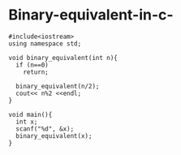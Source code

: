 # Binary-equivalent-in-c-

    #include<iostream>
    using namespace std;

    void binary_equivalent(int n){
      if (n==0)
        return;

      binary_equivalent(n/2);
      cout<< n%2 <<endl; 
    }

    void main(){
      int x;
      scanf("%d", &x);
      binary_equivalent(x);
    }
